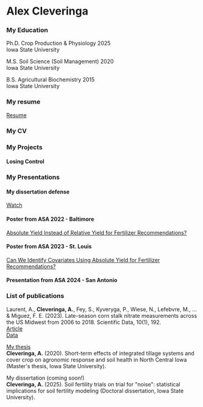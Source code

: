 # Alex Cleveringa
### My Education
Ph.D. Crop Production & Physiology 2025  
Iowa State University

M.S. Soil Science (Soil Management) 2020  
Iowa State University

B.S. Agricultural Biochemistry 2015  
Iowa State University

### My resume
[Resume](assets/docs/Cleveringa_resume_summer_2025.pdf)
### My CV

### My Projects
#### Losing Control

### My Presentations
#### My dissertation defense
[Watch](https://iowastate-my.sharepoint.com/personal/alexc1_iastate_edu/_layouts/15/embed.aspx?UniqueId=0e6fb00c-91c0-4c3b-ad16-5127a30dc42b&embed=%7B%22ust%22%3Atrue%2C%22hv%22%3A%22CopyEmbedCode%22%7D&referrer=StreamWebApp&referrerScenario=EmbedDialog.Create)

#### Poster from ASA 2022 - Baltimore
[Absolute Yield Instead of Relative Yield for Fertilizer Recommendations?](assets/img/Baltimore_poster.pdf)
#### Poster from ASA 2023 - St. Louis
[Can We Identify Covariates Using Absolute Yield for Fertilizer Recommendations?](assets/img/StLouis_poster.pdf)
#### Presentation from ASA 2024 - San Antonio


### List of publications
Laurent, A., **Cleveringa, A.**, Fey, S., Kyveryga, P., Wiese, N., Lefebvre, M., ... & Miguez, F. E. (2023). Late-season corn stalk nitrate measurements across the US Midwest from 2006 to 2018. Scientific Data, 10(1), 192.  
[Article](https://www.nature.com/articles/s41597-023-02071-9)  
[Data](https://www.sidalc.net/search/Record/dat-usda-us-article24668283/Description)


[My thesis](https://www.proquest.com/docview/2480780213?pq-origsite=gscholar&fromopenview=true&sourcetype=Dissertations%20&%20Theses)  
**Cleveringa, A.** (2020). Short-term effects of integrated tillage systems and cover crop on agronomic response and soil health in North Central Iowa (Master's thesis, Iowa State University).

My dissertation (coming soon!)  
**Cleveringa, A.** (2025). Soil fertility trials on trial for "noise": statistical implications for soil fertility modeling (Doctoral dissertation, Iowa State University).
